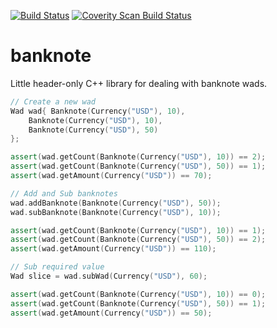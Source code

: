 [![Build Status](https://travis-ci.org/vladimirgamalyan/banknote.svg?branch=master)](https://travis-ci.org/vladimirgamalyan/banknote)
[![Coverity Scan Build Status](https://scan.coverity.com/projects/9695/badge.svg)](https://scan.coverity.com/projects/9695)

# banknote

Little header-only C++ library for dealing with banknote wads.

```c++
// Create a new wad
Wad wad{ Banknote(Currency("USD"), 10),
	Banknote(Currency("USD"), 10),
	Banknote(Currency("USD"), 50)
};

assert(wad.getCount(Banknote(Currency("USD"), 10)) == 2);
assert(wad.getCount(Banknote(Currency("USD"), 50)) == 1);
assert(wad.getAmount(Currency("USD")) == 70);

// Add and Sub banknotes
wad.addBanknote(Banknote(Currency("USD"), 50));
wad.subBanknote(Banknote(Currency("USD"), 10));

assert(wad.getCount(Banknote(Currency("USD"), 10)) == 1);
assert(wad.getCount(Banknote(Currency("USD"), 50)) == 2);
assert(wad.getAmount(Currency("USD")) == 110);

// Sub required value
Wad slice = wad.subWad(Currency("USD"), 60);

assert(wad.getCount(Banknote(Currency("USD"), 10)) == 0);
assert(wad.getCount(Banknote(Currency("USD"), 50)) == 1);
assert(wad.getAmount(Currency("USD")) == 50);

```
